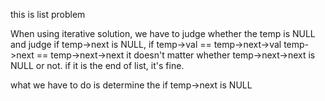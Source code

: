 this is list problem

When using iterative solution, we have to judge whether the temp is NULL
and judge if temp->next is NULL, if temp->val == temp->next->val
temp->next == temp->next->next
it doesn't matter whether temp->next->next is NULL or not. if it is the end of 
list, it's fine.

what we have to do is determine the if temp->next is NULL
